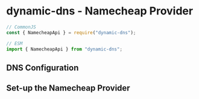 # dynamic-dns - Namecheap Provider

```typescript
// CommonJS
const { NamecheapApi } = require("dynamic-dns");

// ESM
import { NamecheapApi } from "dynamic-dns";
```

## DNS Configuration



## Set-up the Namecheap Provider